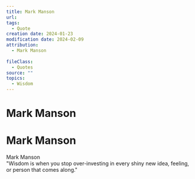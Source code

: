 ```yaml
---
title: Mark Manson
url: 
tags:
  - Quote
creation date: 2024-01-23
modification date: 2024-02-09
attribution:
  - Mark Manson
 
fileClass:
  - Quotes
source: ""
topics:
  - Wisdom
---
```


# Mark Manson

# Mark Manson

Mark Manson  
"Wisdom is when you stop over-investing in every shiny new idea, feeling, or person that comes along."
